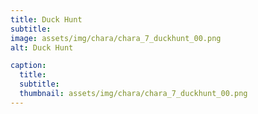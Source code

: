 ```yaml
---
title: Duck Hunt
subtitle: 
image: assets/img/chara/chara_7_duckhunt_00.png
alt: Duck Hunt

caption:
  title:
  subtitle: 
  thumbnail: assets/img/chara/chara_7_duckhunt_00.png
---
```


